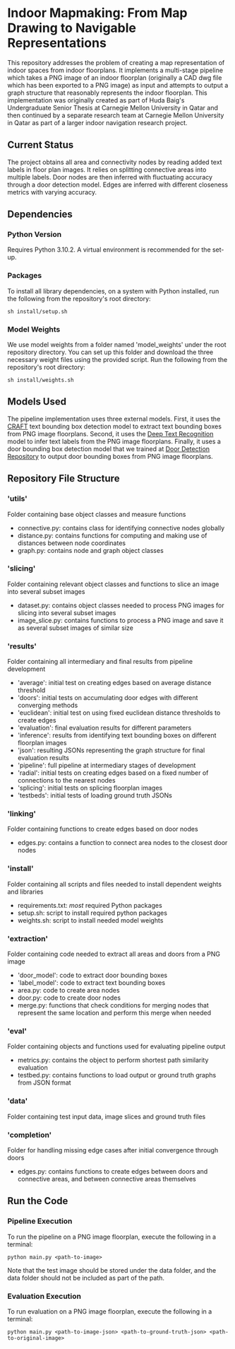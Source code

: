 # Indoor Mapmaking: From Map Drawing to Navigable Representations

This repository addresses the problem of creating a map representation of indoor spaces from indoor floorplans. It implements a multi-stage pipeline which takes a PNG image of an indoor floorplan (originally a CAD dwg file which has been exported to a PNG image) as input and attempts to output a graph structure that reasonably represents the indoor floorplan. This implementation was originally created as part of Huda Baig's Undergraduate Senior Thesis at Carnegie Mellon University in Qatar and then continued by a separate research team at Carnegie Mellon University in Qatar as part of a larger indoor navigation research project.

## Current Status
The project obtains all area and connectivity nodes by reading added text labels in floor plan images. It relies on splitting connective areas into multiple labels. Door nodes are then inferred with fluctuating accuracy through a door detection model. Edges are inferred with different closeness metrics with varying accuracy.

## Dependencies

### Python Version
Requires Python 3.10.2. A virtual environment is recommended for the set-up.

### Packages
To install all library dependencies, on a system with Python installed, run the following from the repository's root directory:
```
sh install/setup.sh
```

### Model Weights
We use model weights from a folder named 'model_weights' under the root repository directory. You can set up this folder and download the three necessary weight files using the provided script.
Run the following from the repository's root directory:
```
sh install/weights.sh
```

## Models Used
The pipeline implementation uses three external models. First, it uses the [CRAFT](https://github.com/clovaai/CRAFT-pytorch) text bounding box detection model to extract text bounding boxes from PNG image floorplans. Second, it uses the [Deep Text Recognition](https://github.com/clovaai/deep-text-recognition-benchmark) model to infer text labels from the PNG image floorplans. Finally, it uses a door bounding box detection model that we trained at [Door Detection Repository](https://github.com/morshed-research/Door_Detection_Model) to output door bounding boxes from PNG image floorplans. 

## Repository File Structure
### 'utils'
Folder containing base object classes and measure functions
- connective.py: contains class for identifying connective nodes globally
- distance.py: contains functions for computing and making use of distances between node coordinates
- graph.py: contains node and graph object classes

### 'slicing'
Folder containing relevant object classes and functions to slice an image into several subset images
- dataset.py: contains object classes needed to process PNG images for slicing into several subset images
- image_slice.py: contains functions to process a PNG image and save it as several subset images of similar size

### 'results'
Folder containing all intermediary and final results from pipeline development
- 'average': initial test on creating edges based on average distance threshold
- 'doors': initial tests on accumulating door edges with different converging methods
- 'euclidean': initial test on using fixed euclidean distance thresholds to create edges
- 'evaluation': final evaluation results for different parameters
- 'inference': results from identifying text bounding boxes on different floorplan images
- 'json': resulting JSONs representing the graph structure for final evaluation results
- 'pipeline': full pipeline at intermediary stages of development
- 'radial': initial tests on creating edges based on a fixed number of connections to the nearest nodes
- 'splicing': initial tests on splicing floorplan images
- 'testbeds': initial tests of loading ground truth JSONs

### 'linking'
Folder containing functions to create edges based on door nodes
- edges.py: contains a function to connect area nodes to the closest door nodes

### 'install' 
Folder containing all scripts and files needed to install dependent weights and libraries
- requirements.txt: *most* required Python packages
- setup.sh: script to install required python packages
- weights.sh: script to install needed model weights

### 'extraction' 
Folder containing code needed to extract all areas and doors from a PNG image
- 'door_model': code to extract door bounding boxes
- 'label_model': code to extract text bounding boxes
- area.py: code to create area nodes
- door.py: code to create door nodes
- merge.py: functions that check conditions for merging nodes that represent the same location and perform this merge when needed

### 'eval'
Folder containing objects and functions used for evaluating pipeline output
- metrics.py: contains the object to perform shortest path similarity evaluation
- testbed.py: contains functions to load output or ground truth graphs from JSON format

### 'data'
Folder containing test input data, image slices and ground truth files

### 'completion'
Folder for handling missing edge cases after initial convergence through doors
- edges.py: contains functions to create edges between doors and connective areas, and between connective areas themselves

## Run the Code
### Pipeline Execution 
To run the pipeline on a PNG image floorplan, execute the following in a terminal:
```
python main.py <path-to-image>
```

Note that the test image should be stored under the data folder, and the data folder should not be included as part of the path.

### Evaluation Execution
To run evaluation on a PNG image floorplan, execute the following in a terminal:
```
python main.py <path-to-image-json> <path-to-ground-truth-json> <path-to-original-image>
```
